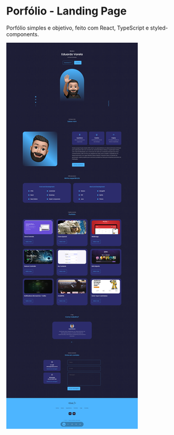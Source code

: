 # Porfólio - Landing Page

Porfólio simples e objetivo, feito com React, TypeScript e styled-components.

![](public/site.png)
